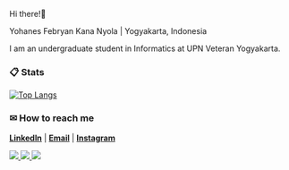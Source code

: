 Hi there!🙌

Yohanes Febryan Kana Nyola | Yogyakarta, Indonesia

I am an undergraduate student in Informatics at UPN Veteran Yogyakarta.

###  📋 Stats

[![Top Langs](https://github-readme-stats.vercel.app/api/top-langs/?username=ryankananyola&theme=material-palenight&layout=compact)](https://github.com/ryankananyola/)


###  ✉ How to reach me

**[LinkedIn](https://www.linkedin.com/in/yohanesfebryan/)** | **[Email](mailto:kananyolaryan@gmail.com)** | **[Instagram](https://www.instagram.com/ryankananyola)**

<a href="https://www.linkedin.com/in/yohanesfebryan/">
    <img src="https://img.icons8.com/material-outlined/30/689d6a/linkedin.png"/>
</a>
<a href="mailto:kananyolaryan@gmail.com">
    <img src="https://img.icons8.com/material-outlined/30/689d6a/email.png"/>
</a>
<a href="https://www.instagram.com/ryankananyola">
    <img src="https://img.icons8.com/material-outlined/30/689d6a/instagram.png"/>
</a>


<!---
ryankananyola/ryankananyola is a ✨ special ✨ repository because its `README.md` (this file) appears on your GitHub profile.
You can click the Preview link to take a look at your changes.
--->
